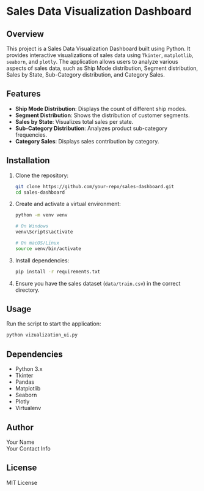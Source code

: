 # Sales Data Visualization Dashboard

## Overview

This project is a Sales Data Visualization Dashboard built using Python. It provides interactive visualizations of sales data using `Tkinter`, `matplotlib`, `seaborn`, and `plotly`. The application allows users to analyze various aspects of sales data, such as Ship Mode distribution, Segment distribution, Sales by State, Sub-Category distribution, and Category Sales.

## Features

- **Ship Mode Distribution**: Displays the count of different ship modes.
- **Segment Distribution**: Shows the distribution of customer segments.
- **Sales by State**: Visualizes total sales per state.
- **Sub-Category Distribution**: Analyzes product sub-category frequencies.
- **Category Sales**: Displays sales contribution by category.

## Installation

1. Clone the repository:
   ```sh
   git clone https://github.com/your-repo/sales-dashboard.git
   cd sales-dashboard
   ```
2. Create and activate a virtual environment:
   ```sh
   python -m venv venv

   # On Windows
   venv\Scripts\activate

   # On macOS/Linux
   source venv/bin/activate
   ```
3. Install dependencies:
   ```sh
   pip install -r requirements.txt
   ```
4. Ensure you have the sales dataset (`data/train.csv`) in the correct directory.

## Usage

Run the script to start the application:

```sh
python vizualization_ui.py
```

## Dependencies

- Python 3.x
- Tkinter
- Pandas
- Matplotlib
- Seaborn
- Plotly
- Virtualenv

## Author

Your Name\
Your Contact Info

## License

MIT License

